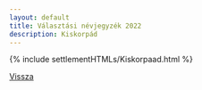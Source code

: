 ```yaml
---
layout: default
title: Választási névjegyzék 2022
description: Kiskorpád
---
```


{% include settlementHTMLs/Kiskorpaad.html %}

[Vissza](../)